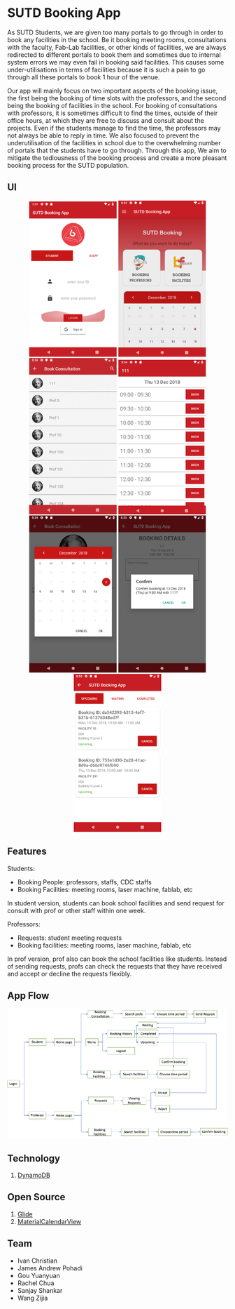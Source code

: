 # SUTD Booking App

As SUTD Students, we are given too many portals to go through in order to book any facilities in the school. Be it booking meeting rooms, consultations with the faculty, Fab-Lab facilities, or other kinds of facilities, we are always redirected to different portals to book them and sometimes due to internal system errors we may even fail in booking said facilities. This causes some under-utilisations in terms of facilities because it is such a pain to go through all these portals to book 1 hour of the venue. 

Our app will mainly focus on two important aspects of the booking issue, the first being the booking of time slots with the professors, and the second being the booking of facilities in the school. For booking of consultations with professors, it is sometimes difficult to find the times, outside of their office hours, at which they are free to discuss and consult about the projects. Even if the students manage to find the time, the professors may not always be able to reply in time. We also focused to prevent the underutilisation of the facilities in school due to the overwhelming number of portals that the students have to go through. Through this app, We aim to mitigate the tediousness of the booking process and create a more pleasant booking process for the SUTD population.


## UI

<p align='center'>
  <img src='images/1.png' width=200px/>
  <img src='images/2.png' width=200px/>
  <img src='images/3.png' width=200px/>
  <img src='images/4.png' width=200px/>
  <img src='images/5.png' width=200px/>
  <img src='images/6.png' width=200px/>
  <img src='images/7.png' width=200px/>
</p>

## Features

Students:
- Booking People: professors, staffs, CDC staffs
- Booking Facilities:  meeting rooms, laser machine, fablab, etc

In student version, students can book school facilities and send request for consult with prof or other staff within one week. 


Professors:
- Requests: student meeting requests
- Booking facilities: meeting rooms, laser machine, fablab, etc

In prof version, prof also can book the school facilities like students. Instead of sending requests, profs can check the requests that they have received and accept or decline the requests flexibly.

## App Flow

<p align='center'>
  <img src='images/app_flow.png' width=600px/>
</p>

## Technology

1. [DynamoDB][1]

## Open Source
1. [Glide][2]
2. [MaterialCalendarView][3]

## Team
- Ivan Christian
- James Andrew Pohadi
- Gou Yuanyuan
- Rachel Chua
- Sanjay Shankar
- Wang Zijia

[1]: https://aws.amazon.com/dynamodb/
[2]: https://github.com/bumptech/glide
[3]: https://github.com/Applandeo/Material-Calendar-View
